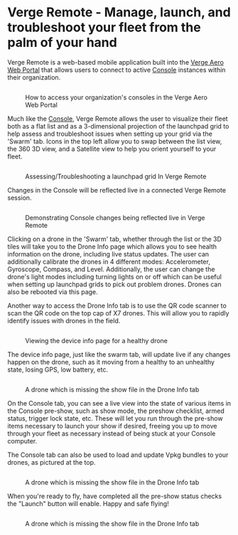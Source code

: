 # Verge Remote - Manage, launch, and troubleshoot your fleet from the palm of your hand

Verge Remote is a web-based mobile application built into the [Verge Aero Web Portal](../verge-web-portal) that allows users to connect to active [Console](../verge-console/) instances within their organization.&#x20;

<figure><img src="https://i.imgur.com/rpCj67R.png" alt=""><figcaption><p>How to access your organization's consoles in the Verge Aero Web Portal</p></figcaption></figure>

Much like the [Console](../verge-console/), Verge Remote allows the user to visualize their fleet both as a flat list and as a 3-dimensional projection of the launchpad grid to help assess and troubleshoot issues when setting up your grid via the 'Swarm' tab. Icons in the  top left allow you to swap between the list view, the 360 3D view, and a Satellite view to help you orient yourself to your fleet.&#x20;

<figure><img src="https://i.imgur.com/TXlznzn.png" alt=""><figcaption><p>Assessing/Troubleshooting a launchpad grid In Verge Remote</p></figcaption></figure>

Changes in the Console will be reflected live in a connected Verge Remote session.

<figure><img src="https://i.imgur.com/6Kddb4C.gif" alt=""><figcaption><p>Demonstrating Console changes being reflected live in Verge Remote</p></figcaption></figure>

Clicking on a drone in the 'Swarm' tab, whether through the list or the 3D tiles will take you to the Drone Info page which allows you to see health information on the drone, including live status updates. The user can additionally calibrate the drones in 4 different modes: Accelerometer, Gyroscope, Compass, and Level. Additionally, the user can change the drone's light modes including turning lights on or off which can be useful when setting up launchpad grids to pick out problem drones. Drones can also be rebooted via this page.&#x20;

Another way to access the Drone Info tab is to use the QR code scanner to scan the QR code on the top cap of X7 drones. This will allow you to rapidly identify issues with drones in the field.

<figure><img src="https://i.imgur.com/fjRDMS4.png" alt=""><figcaption><p>Viewing the device info page for a healthy drone</p></figcaption></figure>

The device info page, just like the swarm tab, will update live if any changes happen on the drone, such as it moving from a healthy to an unhealthy state, losing GPS, low battery, etc.

<figure><img src="https://i.imgur.com/dxHnH7M.png" alt=""><figcaption><p>A drone which is missing the show file in the Drone Info tab</p></figcaption></figure>

On the Console tab, you can see a live view into the state of various items in the Console pre-show, such as show mode, the preshow checklist, armed status, trigger lock state, etc. These will let you run through the pre-show items necessary to launch your show if desired, freeing you up to move through your fleet as necessary instead of being stuck at your Console computer. 

The Console tab can also be used to load and update Vpkg bundles to your drones, as pictured at the top.

<figure><img src="https://i.imgur.com/hT9zbv8.png" alt=""><figcaption><p>A drone which is missing the show file in the Drone Info tab</p></figcaption></figure>

When you're ready to fly, have completed all the pre-show status checks the "Launch" button will enable. Happy and safe flying!

<figure><img src="https://i.imgur.com/kVvgZvW.png" alt=""><figcaption><p>A drone which is missing the show file in the Drone Info tab</p></figcaption></figure>

